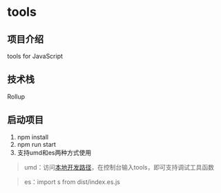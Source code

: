 # tools

## 项目介绍

tools for JavaScript

## 技术栈

Rollup

## 启动项目

1. npm install
2. npm run start
3. 支持umd和es两种方式使用 
> umd：访问[本地开发路径](demo.html)，在控制台输入tools，即可支持调试工具函数

> es：import s from dist/index.es.js


